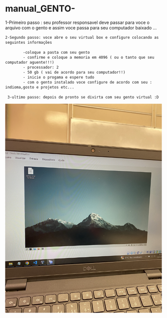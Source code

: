 # manual_GENTO-

1-Primeiro passo :  seu professor responsavel deve passar  para voce o arquivo com o gento  e assim voce passa para seu computador baixado ...
    
    2-Segundo passo: voce abre o seu virtual box e configure colocando as seguintes informações 

            -coloque a pasta com seu gento 
            - confirme e coloque a memoria em 4096 ( ou o tanto que seu computador aguente!!!)
            - processador: 2
            - 50 gb ( vai de acordo para seu computador!!)
            - inicie o progama e espere tudo 
            - com o gento instalado voce configure de acordo com seu : indioma,gosto e projetos etc...

     3-ultimo passo: depois de pronto se divirta com seu gento virtual :D

![alt text](imagens/Image.jpg)
